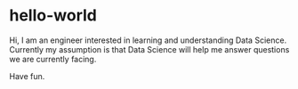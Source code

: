 # hello-world

Hi, I am an engineer interested in learning and understanding Data Science. 
Currently my assumption is that Data Science will help me answer questions we are currently facing. 

Have fun. 
